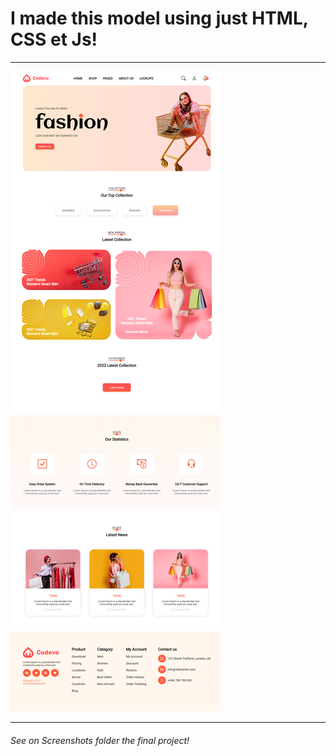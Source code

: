 <h1>I made this model using just HTML, CSS et Js!</h1><hr>
<img src="/assets/examen.png"><hr>
<h6>See on Screenshots folder the final project!</h6>
